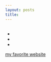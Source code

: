 ```yaml
---
layout: posts
title:
---
```


## 
- 
- 
- 

[my favorite website](http://www.google.com)









